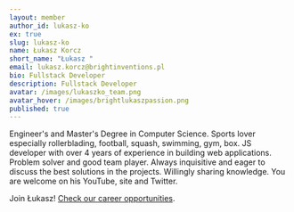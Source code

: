 ```yaml
---
layout: member
author_id: lukasz-ko
ex: true
slug: lukasz-ko
name: Łukasz Korcz
short_name: "Łukasz "
email: lukasz.korcz@brightinventions.pl
bio: Fullstack Developer
description: Fullstack Developer
avatar: /images/lukaszko_team.png
avatar_hover: /images/brightlukaszpassion.png
published: true
---
```

Engineer's and Master's Degree in Computer Science. Sports lover especially rollerblading, football, squash, swimming, gym, box. JS developer with over 4 years of experience in building web applications. Problem solver and good team player. Always inquisitive and eager to discuss the best solutions in the projects. Willingly sharing knowledge. You are welcome on his YouTube, site and Twitter.

Join Łukasz! [Check our career opportunities](/career).